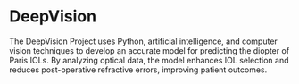 # DeepVision
The DeepVision Project uses Python, artificial intelligence, and computer vision techniques to develop an accurate model for predicting the diopter of Paris IOLs. By analyzing optical data, the model enhances IOL selection and reduces post-operative refractive errors, improving patient outcomes.
